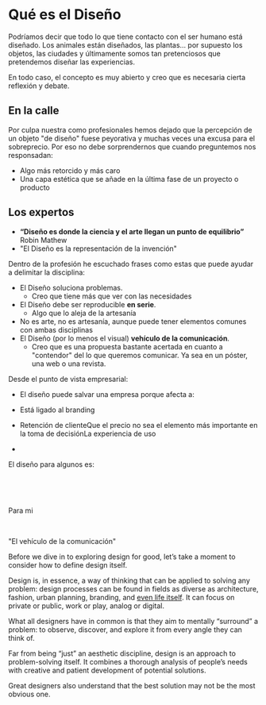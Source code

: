 # Qué es el Diseño

Podríamos decir que todo lo que tiene contacto con el ser humano está diseñado. Los animales están diseñados, las plantas… por supuesto los objetos, las ciudades y últimamente somos tan pretenciosos que pretendemos diseñar las experiencias.

En todo caso, el concepto es muy abierto y creo que es necesaria cierta reflexión y debate.

## En la calle

‌Por culpa nuestra como profesionales hemos dejado que la percepción de un objeto "de diseño" fuese peyorativa y muchas veces una excusa para el sobreprecio. Por eso no debe sorprendernos que cuando preguntemos nos responsadan:

* Algo más retorcido y más caro
* Una capa estética que se añade en la última fase de un proyecto o producto

## ‌Los expertos

* **“Diseño es donde la ciencia y el arte llegan un punto de equilibrio”** Robin Mathew
* "El Diseño es la representación de la invención"

Dentro de la profesión he escuchado frases como estas que puede ayudar a delimitar la disciplina:

* El Diseño soluciona problemas.
  * Creo que tiene más que ver con las necesidades
* El Diseño debe ser reproducible **en serie**.
  * Algo que lo aleja de la artesanía
* No es arte, no es artesanía, aunque puede tener elementos comunes con ambas disciplinas
* El Diseño \(por lo menos el visual\) **vehículo de la comunicación**.
  * Creo que es una propuesta bastante acertada en cuanto a "contendor" del lo que queremos comunicar. Ya sea en un póster, una web o una revista.

‌Desde el punto de vista empresarial:

* El diseño puede salvar una empresa porque afecta a:
* Está ligado al branding



* Retención de clienteQue el precio no sea el elemento más importante en la toma de decisiónLa experiencia de uso
* 
El diseño para algunos es:

‌

‌

Para mi

‌

"El vehículo de la comunicación"

Before we dive in to exploring design for good, let’s take a moment to consider how to define design itself.

Design is, in essence, a way of thinking that can be applied to solving any problem: design processes can be found in fields as diverse as architecture, fashion, urban planning, branding, and [even life itself](https://designingyour.life/the-book/). It can focus on private or public, work or play, analog or digital.

What all designers have in common is that they aim to mentally “surround” a problem: to observe, discover, and explore it from every angle they can think of.

Far from being “just” an aesthetic discipline, design is an approach to problem-solving itself. It combines a thorough analysis of people’s needs with creative and patient development of potential solutions.

Great designers also understand that the best solution may not be the most obvious one.

